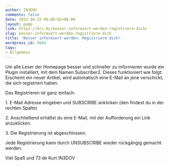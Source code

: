 ```yaml
---
author: IN3DOV
comments: false
date: 2012-10-15 09:00:01+00:00
layout: page
link: https://drc.bz/besser-informiert-werden-registriere-dich/
slug: besser-informiert-werden-registriere-dich
title: 'Besser informiert werden: Registriere dich!'
wordpress_id: 5643
tags:
- Allgemein
---
```


Um alle Leser der Homepage besser und schneller zu informieren wurde ein Plugin installiert, mit dem Namen Subscriber2. Dieses funktioniert wie folgt: Erscheint ein neuer Artikel, wird automatisch eine E-Mail an jene verschickt, die sich registriert haben.

Das Registrieren ist ganz einfach:

1. E-Mail Adresse eingeben und SUBSCRIBE anklicken (den findest du in der rechten Spalte)

2. Anschließend erhältst du eine E-Mail, mit der Aufforderung ein Link anzuklicken.

3. Die Registrierung ist abgeschlossen.

Jede Registrierung kann durch UNSUBSCRIBE wieder rückgängig gemacht werden.

Viel Spaß und 73 de Kurt IN3DOV
